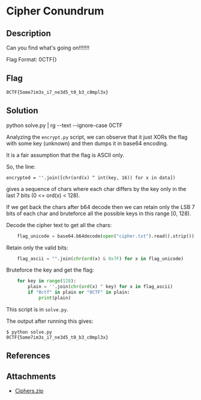 # Cipher Conundrum

## Description

Can you find what's going on!!!!!!!

Flag Format: 0CTF{}

## Flag

```
0CTF{5ome7im3s_i7_ne3d5_t0_b3_c0mpl3x}
```

## Solution

python solve.py | rg --text --ignore-case 0CTF

Analyzing the `encrypt.py` script, we can observe that it just XORs the flag with some key (unknown) and then dumps it in base64 encoding.

It is a fair assumption that the flag is ASCII only.

So, the line:

```
encrypted = ''.join([chr(ord(x) ^ int(key, 16)) for x in data])
```

gives a sequence of chars where each char differs by the key only in the last 7 bits (0 <= ord(x) < 128).

If we get back the chars after b64 decode then we can retain only the LSB 7 bits of each char and bruteforce all the possible keys in this range [0, 128).

Decode the cipher text to get all the chars:

```py
    flag_unicode = base64.b64decode(open("cipher.txt").read().strip()).decode()
```

Retain only the valid bits:

```py
    flag_ascii = "".join(chr(ord(x) & 0x7F) for x in flag_unicode)
```

Bruteforce the key and get the flag:

```py
    for key in range(128):
        plain = ''.join(chr(ord(x) ^ key) for x in flag_ascii)
        if "0ctf" in plain or "0CTF" in plain:
            print(plain)
```

This script is in `solve.py`.

The output after running this gives:

```
$ python solve.py 
0CTF{5ome7im3s_i7_ne3d5_t0_b3_c0mpl3x}
```

## References

## Attachments

- [Ciphers.zip](https://drive.google.com/drive/folders/1sx_qXRzu55VWtu-H647WOH2OFuiZaOVg)

